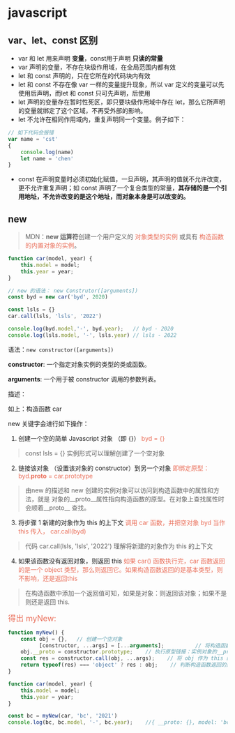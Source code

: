 # javascript

## var、let、const 区别
- var 和 let 用来声明 **变量**，const用于声明 **只读的常量**
- var 声明的变量，不存在块级作用域，在全局范围内都有效
- let 和 const 声明的，只在它所在的代码块内有效
- let 和 const 不存在像 var 一样的变量提升现象，所以 var 定义的变量可以先使用后声明，而let 和 const 只可先声明，后使用
- let 声明的变量存在暂时性死区，即只要块级作用域中存在 let，那么它所声明的变量就绑定了这个区域，不再受外部的影响。
- let 不允许在相同作用域内，重复声明同一个变量。例子如下：
```javascript
// 如下代码会报错
var name = 'cst'
{
    console.log(name)
    let name = 'chen'
}
```
- const 在声明变量时必须初始化赋值，一旦声明，其声明的值就不允许改变，更不允许重复声明；如 const 声明了一个复合类型的常量，**其存储的是一个引用地址，不允许改变的是这个地址，而对象本身是可以改变的。**

## new
> MDN：**new 运算符**创建一个用户定义的 <span style="color: #ea6f5a">对象类型的实例</span> 或具有 <span style="color: #ea6f5a">构造函数的内置对象的实例</span>。
```javascript
function car(model, year) {
    this.model = model;
    this.year = year;
}

// new 的语法： new Construtor([arguments])
const byd = new car('byd', 2020)

const lsls = {}
car.call(lsls, 'lsls', '2022')

console.log(byd.model,'-', byd.year);   // byd - 2020
console.log(lsls.model, '-', lsls.year) // lsls - 2022
```
语法：`new constructor([arguments])`

**constructor**: 一个指定对象实例的类型的类或函数。

**arguments**: 一个用于被 constructor 调用的参数列表。

描述：

如上：构造函数 car

new 关键字会进行如下操作：
1. 创建一个空的简单 Javascript 对象 （即 {}）  <span style="color: #ea6f5a"> byd = {} </span>
> const lsls = {} 实例形式可以理解创建了一个空对象

2. 链接该对象 （设置该对象的 constructor）到另一个对象  <span style="color: #ea6f5a"> 即绑定原型：byd.__proto__ = car.prototype</span>
> 由new 的描述和 new 创建的实例对象可以访问到构造函数中的属性和方法，就是 对象的__proto__属性指向构造函数的原型。在对象上查找属性时会顺着__proto__ 查找。

3. 将步骤 1 新建的对象作为 this 的上下文    <span style="color: #ea6f5a"> 调用 car 函数，并把空对象 byd 当作 this 传入， car.call(byd)</span>
> 代码 car.call(lsls, 'lsls', '2022') 理解将新建的对象作为 this 的上下文

4. 如果该函数没有返回对象，则返回 this  <span style="color: #ea6f5a">如果 car() 函数执行完，car 函数返回的是一个 object 类型，那么则返回它。如果构造函数返回的是基本类型，则不影响，还是返回this</span>
> 在构造函数中添加一个返回值可知，如果是对象：则返回该对象；如果不是则还是返回 this.

<span style="color: #ea6f5a; font-size: 18px">得出 myNew: </span>

```javascript
function myNew() {
    const obj = {},   // 创建一个空对象
          [constructor, ...args] = [...arguments];          // 将构造函数结构出来 即 new xxx()
    obj.__proto = constructor.prototype;    // 执行原型链接：实例对象的__proto__ 指向构造函数的prototype，通过__proto__ 向上访问
    const res = constructor.call(obj, ...args);    // 将 obj 作为 this 的上下文
    return typeof(res) === 'object' ? res : obj;    // 判断构造函数返回的是否是对象，是则返回它，不是则返回我们所创建的  obj
}

function car(model, year) {
    this.model = model;
    this.year = year;
}

const bc = myNew(car, 'bc', '2021')
console.log(bc, bc.model, '-', bc.year);    //{ __proto: {}, model: 'bc', year: '2021' } bc - 2021
```


